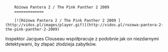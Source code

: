 
        Różowa Pantera 2 / The Pink Panther 2 2009 
        =============
        
        [![Różowa Pantera 2 / The Pink Panther 2 2009 ](http://vidos.pl/images/player.gif)](http://vidos.pl/rozowa-pantera-2-the-pink-panther-2-2009)
        
        
 Inspektor Jacques Clouseau współpracuje z podobnie jak on niezdarnymi detektywami, by złapać złodzieja zabytków.
    
